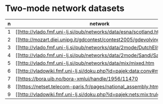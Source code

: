 # Two-mode network datasets


|  n | network  |
|----|----------|
|  1 | [[http://vlado.fmf.uni-lj.si/pub/networks/data/esna/scotland.htm|Corporate interlocks in Scotland (1904-5)]]    |
|  2 | [[http://mozart.diei.unipg.it/gdcontest/contest2005/gdevolving2005.html|IMDb movie-actor network (2006)]]; [[http://vlado.fmf.uni-lj.si/pub/networks/data/GD/gd05/imdb.zip|Pajek]]   |
|  3 | [[http://vlado.fmf.uni-lj.si/pub/networks/data/2mode/DutchElite.htm|Dutch elite (2006)]]    |
|  4 | [[http://vlado.fmf.uni-lj.si/pub/networks/data/2mode/Sandi/Sandi.htm|Authorship in bib of Imrich W, Klavžar S. (1999) Graph products]]    |
|  5 | [[http://vlado.fmf.uni-lj.si/pub/networks/data/mix/mixed.htm|WorldCities]] [[https://www.lboro.ac.uk/microsites/geography/gawc/data.html|GaWC]]   |  
|  6 | [[http://vladowiki.fmf.uni-lj.si/doku.php?id=pajek:data:conv#malaria|Malaria]]   | 
|  7 | [[https://bora.uib.no/bora-xmlui/handle/1956/11470|The Periplus Maris Erythraei]]   |
|  8 | [[https://netset.telecom-paris.fr/pages/national_assembly.html|French National Assembly]]   |
|  9 | [[http://vladowiki.fmf.uni-lj.si/doku.php?id=pajek:nets:mix:trule|They rule 2004]] |

